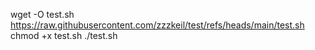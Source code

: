 wget -O  test.sh https://raw.githubusercontent.com/zzzkeil/test/refs/heads/main/test.sh
chmod +x test.sh
./test.sh
